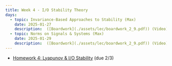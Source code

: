 ```yaml
---
title: Week 4 - I/O Stability Theory
days:
  - topic: Invariance-Based Approaches to Stability (Max)
    date: 2025-01-27
    description:  ([Boardwork](./assets/lec/boardwork_2_9.pdf)) (Video)  <br /> Reading - LN 3.2, CD 7.2
  - topic: Norms on Signals & Systems (Max)
    date: 2025-01-29
    description:  ([Boardwork](./assets/lec/boardwork_2_9.pdf)) (Video)  <br /> Reading - LN 3.3, DFT 2.1, 2.2
---
```


- [Homework 4: Lyapunov & I/O Stability](./assets/hw/CDS_131_Homework_4.pdf) (due 2/3)

<a id="Week5"></a>
